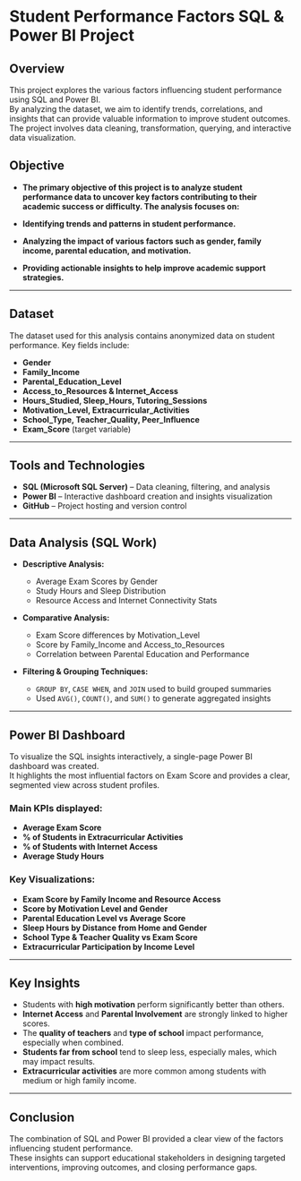 # Student Performance Factors SQL & Power BI Project

## Overview

This project explores the various factors influencing student performance using SQL and Power BI.  
By analyzing the dataset, we aim to identify trends, correlations, and insights that can provide valuable information to improve student outcomes.  
The project involves data cleaning, transformation, querying, and interactive data visualization.

## Objective

- **The primary objective of this project is to analyze student performance data to uncover key factors contributing to their academic success or difficulty. The analysis focuses on:**

- **Identifying trends and patterns in student performance.**

- **Analyzing the impact of various factors such as gender, family income, parental education, and motivation.**

- **Providing actionable insights to help improve academic support strategies.**

---

## Dataset

The dataset used for this analysis contains anonymized data on student performance. Key fields include:

- **Gender**  
- **Family_Income**  
- **Parental_Education_Level**  
- **Access_to_Resources & Internet_Access**  
- **Hours_Studied, Sleep_Hours, Tutoring_Sessions**  
- **Motivation_Level, Extracurricular_Activities**  
- **School_Type, Teacher_Quality, Peer_Influence**  
- **Exam_Score** (target variable)

---

## Tools and Technologies

- **SQL (Microsoft SQL Server)** – Data cleaning, filtering, and analysis  
- **Power BI** – Interactive dashboard creation and insights visualization  
- **GitHub** – Project hosting and version control  

---

## Data Analysis (SQL Work)

- **Descriptive Analysis:**
  - Average Exam Scores by Gender
  - Study Hours and Sleep Distribution
  - Resource Access and Internet Connectivity Stats

- **Comparative Analysis:**
  - Exam Score differences by Motivation_Level
  - Score by Family_Income and Access_to_Resources
  - Correlation between Parental Education and Performance

- **Filtering & Grouping Techniques:**
  - `GROUP BY`, `CASE WHEN`, and `JOIN` used to build grouped summaries
  - Used `AVG()`, `COUNT()`, and `SUM()` to generate aggregated insights

---

## Power BI Dashboard

To visualize the SQL insights interactively, a single-page Power BI dashboard was created.  
It highlights the most influential factors on Exam Score and provides a clear, segmented view across student profiles.

### Main KPIs displayed:
- **Average Exam Score**
- **% of Students in Extracurricular Activities**
- **% of Students with Internet Access**
- **Average Study Hours**

### Key Visualizations:
- **Exam Score by Family Income and Resource Access**
- **Score by Motivation Level and Gender**
- **Parental Education Level vs Average Score**
- **Sleep Hours by Distance from Home and Gender**
- **School Type & Teacher Quality vs Exam Score**
- **Extracurricular Participation by Income Level**

---

## Key Insights

- Students with **high motivation** perform significantly better than others.
- **Internet Access** and **Parental Involvement** are strongly linked to higher scores.
- The **quality of teachers** and **type of school** impact performance, especially when combined.
- **Students far from school** tend to sleep less, especially males, which may impact results.
- **Extracurricular activities** are more common among students with medium or high family income.

---

## Conclusion

The combination of SQL and Power BI provided a clear view of the factors influencing student performance.  
These insights can support educational stakeholders in designing targeted interventions, improving outcomes, and closing performance gaps.



